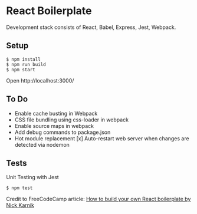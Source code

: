 # React Boilerplate
Development stack consists of React, Babel, Express, Jest, Webpack.

## Setup
```
$ npm install
$ npm run build
$ npm start
```
Open http://localhost:3000/

## To Do
* Enable cache busting in Webpack
* CSS file bundling using css-loader in webpack
* Enable source maps in webpack
* Add debug commands to package.json
* Hot module replacement
[x] Auto-restart web server when changes are detected via nodemon

## Tests
Unit Testing with Jest
```
$ npm test
```

Credit to FreeCodeCamp article: [How to build your own React boilerplate by Nick Karnik](https://medium.freecodecamp.org/how-to-build-your-own-react-boilerplate-2f8cbbeb9b3f)
